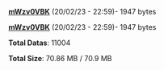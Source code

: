 [**mWzv0VBK**](/data/mWzv0VBK.txt) (20/02/23 - 22:59)- 1947 bytes

[**mWzv0VBK**](/data/mWzv0VBK.txt) (20/02/23 - 22:59)- 1947 bytes

**Total Datas**: 11004

**Total Size**: 70.86 MB / 70.9 MB